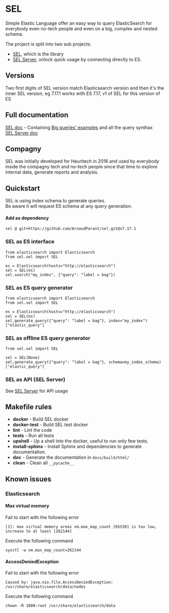 # SEL
Simple Elastic Language offer an easy way to query ElasticSearch for everybody even no-tech people and even on a big, complex and nested schema.  
  
The project is split into two sub projects:  
- [SEL](https://github.com/ArnaudParant/sel), which is the library  
- [SEL Server](https://github.com/ArnaudParant/sel_server), unlock quick usage by connecting directly to ES.  


## Versions
Two first digits of SEL version match Elasticsearch version and then it's the inner SEL version, eg 7.17.1 works with ES 7.17, v1 of SEL for this version of ES


## Full documentation
[SEL doc](https://arnaudparant.github.io/sel) - Containing [Big queries' examples](https://arnaudparant.github.io/sel/query_guide.html#big-examples) and all the query synthax  
[SEL Server doc](https://arnaudparant.github.io/sel_server/)  


## Compagny
SEL was initially developed for Heuritech in 2016 and used by everybody inside the compagny tech and no-tech people since that time to explore internal data, generate reports and analysis.


## Quickstart
SEL is using index schema to generate queries.  
Be aware it will request ES schema at any query generation.  

#### Add as dependency
```
sel @ git+https://github.com/ArnaudParant/sel.git@v7.17.1
```

### SEL as ES interface
```
from elasticsearch import Elasticsearch
from sel.sel import SEL

es = Elasticsearch(hosts="http://elasticsearch")
sel = SEL(es)
sel.search("my_index", {"query": "label = bag"})
```

### SEL as ES query generator
```
from elasticsearch import Elasticsearch
from sel.sel import SEL

es = Elasticsearch(hosts="http://elasticsearch")
sel = SEL(es)
sel.generate_query({"query": "label = bag"}, index="my_index")["elastic_query"]
```

### SEL as offline ES query generator
```
from sel.sel import SEL

sel = SEL(None)
sel.generate_query({"query": "label = bag"}, schema=my_index_schema)["elastic_query"]
```

### SEL as API (SEL Server)
See [SEL Server](https://github.com/ArnaudParant/sel_server) for API usage
  
## Makefile rules  
  
 - **docker** - Build SEL docker
 - **docker-test** - Build SEL test docker
 - **lint** - Lint the code
 - **tests** - Run all tests
 - **upshell** - Up a shell into the docker, useful to run only few tests.  
 - **install-sphinx** - Install Sphinx and dependencies to generate documentation.  
 - **doc** - Generate the documentation in `docs/build/html/`  
 - **clean** - Clean all `__pycache__`


## Known issues

### Elasticsearch

#### Max virtual memory

Fail to start with the following error
```
[1]: max virtual memory areas vm.max_map_count [65530] is too low, increase to at least [262144]
```

Execute the following command
```
sysctl -w vm.max_map_count=262144
```

#### AccessDeniedException

Fail to start with the following error
```
Caused by: java.nio.file.AccessDeniedException: /usr/share/elasticsearch/data/nodes
```

Execute the following command
```
chown -R 1000:root /usr/share/elasticsearch/data
```
